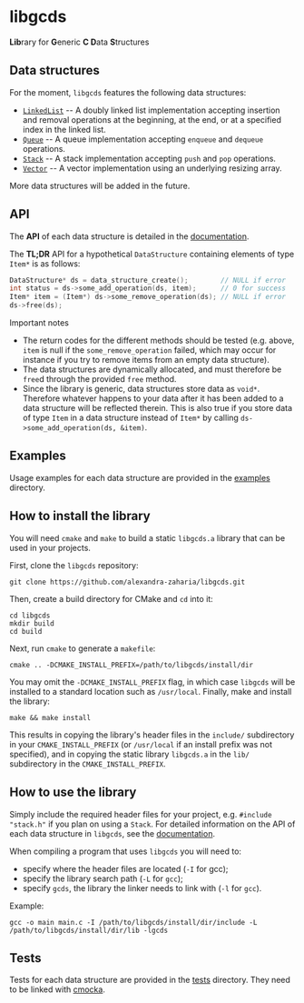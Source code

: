# libgcds

**Lib**rary for **G**eneric **C D**ata **S**tructures

## Data structures 

For the moment, `libgcds` features the following data structures:
  * [`LinkedList`](https://github.com/alexandra-zaharia/libgcds/blob/master/docs/LinkedList.md) -- A doubly linked list implementation accepting insertion and removal operations at the beginning, at the end, or at a specified index in the linked list.
  * [`Queue`](https://github.com/alexandra-zaharia/libgcds/blob/master/docs/Queue.md) -- A queue implementation accepting `enqueue` and `dequeue` operations.
  * [`Stack`](https://github.com/alexandra-zaharia/libgcds/blob/master/docs/Stack.md) -- A stack implementation accepting `push` and `pop` operations.
  * [`Vector`](https://github.com/alexandra-zaharia/libgcds/blob/master/docs/Vector.md) -- A vector implementation using an underlying resizing array.
  
More data structures will be added in the future.

## API

The **API** of each data structure is detailed in the [documentation](https://github.com/alexandra-zaharia/libgcds/tree/master/docs).

The **TL;DR** API for a hypothetical `DataStructure` containing elements of type `Item*` is as follows:

```c
DataStructure* ds = data_structure_create();        // NULL if error
int status = ds->some_add_operation(ds, item);      // 0 for success
Item* item = (Item*) ds->some_remove_operation(ds); // NULL if error
ds->free(ds);
``` 

Important notes
  * The return codes for the different methods should be tested (e.g. above, `item` is null if the `some_remove_operation` failed, which may occur for instance if you try to remove items from an empty data structure).
  * The data structures are dynamically allocated, and must therefore be `free`d through the provided `free` method.
  * Since the library is generic, data structures store data as `void*`. Therefore whatever happens to your data after it has been added to a data structure will be reflected therein. This is also true if you store data of type `Item` in a data structure instead of `Item*` by calling `ds->some_add_operation(ds, &item)`. 
  

## Examples

Usage examples for each data structure are provided in the [examples](https://github.com/alexandra-zaharia/libgcds/tree/master/examples) directory.

## How to install the library

You will need `cmake` and `make` to build a static `libgcds.a` library that can be used in your projects. 

First, clone the `libgcds` repository:

```
git clone https://github.com/alexandra-zaharia/libgcds.git
``` 

Then, create a build directory for CMake and `cd` into it:

```
cd libgcds
mkdir build
cd build
```

Next, run `cmake` to generate a `makefile`:

```
cmake .. -DCMAKE_INSTALL_PREFIX=/path/to/libgcds/install/dir
```

You may omit the `-DCMAKE_INSTALL_PREFIX` flag, in which case `libgcds` will be installed to a standard location such as `/usr/local`. Finally, make and install the library:

```
make && make install
```

This results in copying the library's header files in the `include/` subdirectory in your `CMAKE_INSTALL_PREFIX` (or `/usr/local` if an install prefix was not specified), and in copying the static library `libgcds.a` in the `lib/` subdirectory in the `CMAKE_INSTALL_PREFIX`.

## How to use the library

Simply include the required header files for your project, e.g. `#include "stack.h"` if you plan on using a `Stack`. For detailed information on the API of each data structure in `libgcds`, see the [documentation](https://github.com/alexandra-zaharia/libgcds/tree/master/docs).

When compiling a program that uses `libgcds` you will need to:
  * specify where the header files are located (`-I` for gcc);
  * specify the library search path (`-L` for `gcc`);
  * specify `gcds`, the library the linker needs to link with (`-l` for `gcc`).

Example:

```
gcc -o main main.c -I /path/to/libgcds/install/dir/include -L /path/to/libgcds/install/dir/lib -lgcds
```

## Tests

Tests for each data structure are provided in the [tests](https://github.com/alexandra-zaharia/libgcds/tree/master/tests) directory. They need to be linked with [cmocka](https://cmocka.org).
